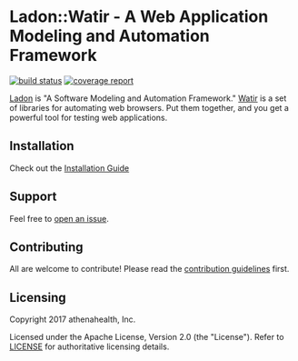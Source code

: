 # Ladon::Watir - A Web Application Modeling and Automation Framework

[![build status](https://gitlab.athenahealth.com/ladon/ladon-watir/badges/master/build.svg)](https://gitlab.athenahealth.com/ladon/ladon-watir/commits/master) [![coverage report](https://gitlab.athenahealth.com/ladon/ladon-watir/badges/master/coverage.svg)](https://gitlab.athenahealth.com/ladon/ladon-watir/commits/master)

[Ladon](https://gitlab.athenahealth.com/ladon/ladon) is "A Software Modeling and Automation Framework." [Watir](http://watir.github.io/) is a set of libraries for automating web browsers. Put them together, and you get a powerful tool for testing web applications.

## Installation

Check out the [Installation Guide](https://gitlab.athenahealth.com/ladon/ladon-watir/wikis/installation)

## Support

Feel free to [open an issue](https://gitlab.athenahealth.com/ladon/ladon-watir/issues/new).

## Contributing

All are welcome to contribute! Please read the [contribution guidelines](CONTRIBUTING.md) first.

## Licensing

Copyright 2017 athenahealth, Inc.

Licensed under the Apache License, Version 2.0 (the "License"). Refer to [LICENSE](LICENSE) for authoritative licensing details.